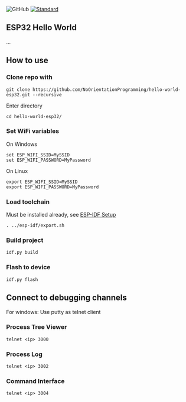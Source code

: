 ![GitHub](https://img.shields.io/github/license/NoOrientationProgramming/hello-world-stm32?style=plastic&color=blue)
[![Standard](https://img.shields.io/badge/standard-C%2B%2B11-blue.svg?style=plastic&logo=c%2B%2B)](https://en.wikipedia.org/wiki/C%2B%2B#Standardization)

## ESP32 Hello World

...

## How to use

### Clone repo with
```
git clone https://github.com/NoOrientationProgramming/hello-world-esp32.git --recursive
```

Enter directory
```
cd hello-world-esp32/
```

### Set WiFi variables

On Windows
```
set ESP_WIFI_SSID=MySSID
set ESP_WIFI_PASSWORD=MyPassword
```

On Linux
```
export ESP_WIFI_SSID=MySSID
export ESP_WIFI_PASSWORD=MyPassword
```

### Load toolchain

Must be installed already, see [ESP-IDF Setup](https://docs.espressif.com/projects/esp-idf/en/latest/esp32/get-started/linux-macos-setup.html)

```
. ../esp-idf/export.sh
```

### Build project
```
idf.py build
```

### Flash to device
```
idf.py flash
```

## Connect to debugging channels

For windows: Use putty as telnet client

### Process Tree Viewer
```
telnet <ip> 3000
```

### Process Log
```
telnet <ip> 3002
```

### Command Interface
```
telnet <ip> 3004
```

